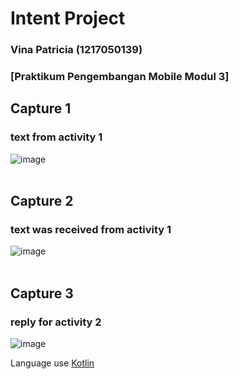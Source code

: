 # Intent Project 

### Vina Patricia (1217050139)
### [Praktikum Pengembangan Mobile Modul 3]

  ## Capture 1
  ### text from activity 1
  ![image](https://github.com/vinaapatricia/IntentProject/assets/95381061/0e0b6881-755c-4d73-97a0-c404fd7f2097)
  <br>  <br>
  ## Capture 2
  ### text was received from activity 1
  ![image](https://github.com/vinaapatricia/IntentProject/assets/95381061/1e522344-f6c3-4e70-ab46-89a1d5a128c4)
  <br>  <br>
  ## Capture 3
 ### reply for activity 2
  ![image](https://github.com/vinaapatricia/IntentProject/assets/95381061/e2947668-486e-4b95-b481-a14824e6bb9a)

Language use [Kotlin](https://kotlinlang.org/)




